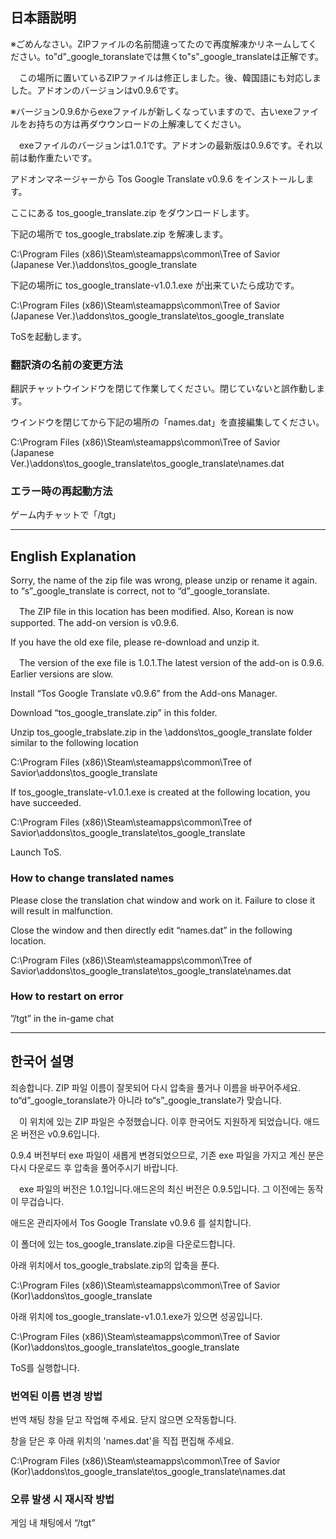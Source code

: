 ## 日本語説明

※ごめんなさい。ZIPファイルの名前間違ってたので再度解凍かリネームしてください。to"d"_google_toranslateでは無くto"s"_google_translateは正解です。

　この場所に置いているZIPファイルは修正しました。後、韓国語にも対応しました。アドオンのバージョンはv0.9.6です。

※バージョン0.9.6からexeファイルが新しくなっていますので、古いexeファイルをお持ちの方は再ダウウンロードの上解凍してください。

　exeファイルのバージョンは1.0.1です。アドオンの最新版は0.9.6です。それ以前は動作重たいです。

アドオンマネージャーから Tos Google Translate v0.9.6 をインストールします。

ここにある tos_google_translate.zip をダウンロードします。

下記の場所で tos_google_trabslate.zip を解凍します。

C:\Program Files (x86)\Steam\steamapps\common\Tree of Savior (Japanese Ver.)\addons\tos_google_translate

下記の場所に tos_google_translate-v1.0.1.exe が出来ていたら成功です。

C:\Program Files (x86)\Steam\steamapps\common\Tree of Savior (Japanese Ver.)\addons\tos_google_translate\tos_google_translate

ToSを起動します。

### 翻訳済の名前の変更方法

翻訳チャットウインドウを閉じて作業してください。閉じていないと誤作動します。

ウインドウを閉じてから下記の場所の「names.dat」を直接編集してください。

C:\Program Files (x86)\Steam\steamapps\common\Tree of Savior (Japanese Ver.)\addons\tos_google_translate\tos_google_translate\names.dat

### エラー時の再起動方法

ゲーム内チャットで「/tgt」

---------

## English Explanation

Sorry, the name of the zip file was wrong, please unzip or rename it again. to “s”_google_translate is correct, not to “d”_google_toranslate.

　The ZIP file in this location has been modified. Also, Korean is now supported. The add-on version is v0.9.6.

If you have the old exe file, please re-download and unzip it.

　The version of the exe file is 1.0.1.The latest version of the add-on is 0.9.6. Earlier versions are slow.

Install “Tos Google Translate v0.9.6” from the Add-ons Manager.

Download “tos_google_translate.zip” in this folder.

Unzip tos_google_trabslate.zip in the \addons\tos_google_translate folder similar to the following location

C:\Program Files (x86)\Steam\steamapps\common\Tree of Savior\addons\tos_google_translate

If tos_google_translate-v1.0.1.exe is created at the following location, you have succeeded.

C:\Program Files (x86)\Steam\steamapps\common\Tree of Savior\addons\tos_google_translate\tos_google_translate

Launch ToS.

### How to change translated names

Please close the translation chat window and work on it. Failure to close it will result in malfunction.

Close the window and then directly edit “names.dat” in the following location.

C:\Program Files (x86)\Steam\steamapps\common\Tree of Savior\addons\tos_google_translate\tos_google_translate\names.dat

### How to restart on error

”/tgt” in the in-game chat

---------

## 한국어 설명

죄송합니다. ZIP 파일 이름이 잘못되어 다시 압축을 풀거나 이름을 바꾸어주세요. to“d”_google_toranslate가 아니라 to“s”_google_translate가 맞습니다.

　이 위치에 있는 ZIP 파일은 수정했습니다. 이후 한국어도 지원하게 되었습니다. 애드온 버전은 v0.9.6입니다.

0.9.4 버전부터 exe 파일이 새롭게 변경되었으므로, 기존 exe 파일을 가지고 계신 분은 다시 다운로드 후 압축을 풀어주시기 바랍니다.

　exe 파일의 버전은 1.0.1입니다.애드온의 최신 버전은 0.9.5입니다. 그 이전에는 동작이 무겁습니다.

애드온 관리자에서 Tos Google Translate v0.9.6 를 설치합니다.

이 폴더에 있는 tos_google_translate.zip을 다운로드합니다.

아래 위치에서 tos_google_trabslate.zip의 압축을 푼다.

C:\Program Files (x86)\Steam\steamapps\common\Tree of Savior (Kor)\addons\tos_google_translate

아래 위치에 tos_google_translate-v1.0.1.exe가 있으면 성공입니다.

C:\Program Files (x86)\Steam\steamapps\common\Tree of Savior (Kor)\addons\tos_google_translate\tos_google_translate

ToS를 실행합니다.

### 번역된 이름 변경 방법

번역 채팅 창을 닫고 작업해 주세요. 닫지 않으면 오작동합니다.

창을 닫은 후 아래 위치의 'names.dat'을 직접 편집해 주세요.

C:\Program Files (x86)\Steam\steamapps\common\Tree of Savior (Kor)\addons\tos_google_translate\tos_google_translate\names.dat

### 오류 발생 시 재시작 방법

게임 내 채팅에서 “/tgt”
